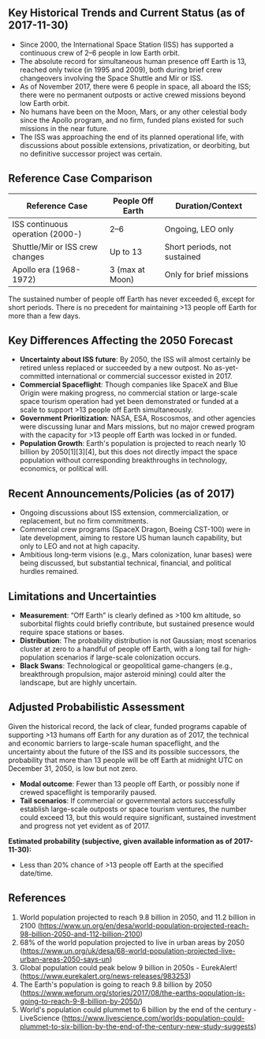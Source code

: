## Key Historical Trends and Current Status (as of 2017-11-30)

- Since 2000, the International Space Station (ISS) has supported a continuous crew of 2–6 people in low Earth orbit.
- The absolute record for simultaneous human presence off Earth is 13, reached only twice (in 1995 and 2009), both during brief crew changeovers involving the Space Shuttle and Mir or ISS.
- As of November 2017, there were 6 people in space, all aboard the ISS; there were no permanent outposts or active crewed missions beyond low Earth orbit.
- No humans have been on the Moon, Mars, or any other celestial body since the Apollo program, and no firm, funded plans existed for such missions in the near future.
- The ISS was approaching the end of its planned operational life, with discussions about possible extensions, privatization, or deorbiting, but no definitive successor project was certain.

## Reference Case Comparison

| Reference Case                  | People Off Earth   | Duration/Context               |
|---------------------------------|--------------------|-------------------------------|
| ISS continuous operation (2000-) | 2–6                | Ongoing, LEO only             |
| Shuttle/Mir or ISS crew changes  | Up to 13           | Short periods, not sustained  |
| Apollo era (1968-1972)           | 3 (max at Moon)    | Only for brief missions       |

The sustained number of people off Earth has never exceeded 6, except for short periods. There is no precedent for maintaining >13 people off Earth for more than a few days.

## Key Differences Affecting the 2050 Forecast

- **Uncertainty about ISS future**: By 2050, the ISS will almost certainly be retired unless replaced or succeeded by a new outpost. No as-yet-committed international or commercial successor existed in 2017.
- **Commercial Spaceflight**: Though companies like SpaceX and Blue Origin were making progress, no commercial station or large-scale space tourism operation had yet been demonstrated or funded at a scale to support >13 people off Earth simultaneously.
- **Government Prioritization**: NASA, ESA, Roscosmos, and other agencies were discussing lunar and Mars missions, but no major crewed program with the capacity for >13 people off Earth was locked in or funded.
- **Population Growth**: Earth's population is projected to reach nearly 10 billion by 2050[1][3][4], but this does not directly impact the space population without corresponding breakthroughs in technology, economics, or political will.

## Recent Announcements/Policies (as of 2017)

- Ongoing discussions about ISS extension, commercialization, or replacement, but no firm commitments.
- Commercial crew programs (SpaceX Dragon, Boeing CST-100) were in late development, aiming to restore US human launch capability, but only to LEO and not at high capacity.
- Ambitious long-term visions (e.g., Mars colonization, lunar bases) were being discussed, but substantial technical, financial, and political hurdles remained.

## Limitations and Uncertainties

- **Measurement**: “Off Earth” is clearly defined as >100 km altitude, so suborbital flights could briefly contribute, but sustained presence would require space stations or bases.
- **Distribution**: The probability distribution is not Gaussian; most scenarios cluster at zero to a handful of people off Earth, with a long tail for high-population scenarios if large-scale colonization occurs.
- **Black Swans**: Technological or geopolitical game-changers (e.g., breakthrough propulsion, major asteroid mining) could alter the landscape, but are highly uncertain.

## Adjusted Probabilistic Assessment

Given the historical record, the lack of clear, funded programs capable of supporting >13 humans off Earth for any duration as of 2017, the technical and economic barriers to large-scale human spaceflight, and the uncertainty about the future of the ISS and its possible successors, the probability that more than 13 people will be off Earth at midnight UTC on December 31, 2050, is low but not zero.

- **Modal outcome**: Fewer than 13 people off Earth, or possibly none if crewed spaceflight is temporarily paused.
- **Tail scenarios**: If commercial or governmental actors successfully establish large-scale outposts or space tourism ventures, the number could exceed 13, but this would require significant, sustained investment and progress not yet evident as of 2017.

**Estimated probability (subjective, given available information as of 2017-11-30):**
- Less than 20% chance of >13 people off Earth at the specified date/time.

## References

1. World population projected to reach 9.8 billion in 2050, and 11.2 billion in 2100 (https://www.un.org/en/desa/world-population-projected-reach-98-billion-2050-and-112-billion-2100)
2. 68% of the world population projected to live in urban areas by 2050 (https://www.un.org/uk/desa/68-world-population-projected-live-urban-areas-2050-says-un)
3. Global population could peak below 9 billion in 2050s - EurekAlert! (https://www.eurekalert.org/news-releases/983253)
4. The Earth's population is going to reach 9.8 billion by 2050 (https://www.weforum.org/stories/2017/08/the-earths-population-is-going-to-reach-9-8-billion-by-2050/)
5. World's population could plummet to 6 billion by the end of the century - LiveScience (https://www.livescience.com/worlds-population-could-plummet-to-six-billion-by-the-end-of-the-century-new-study-suggests)
